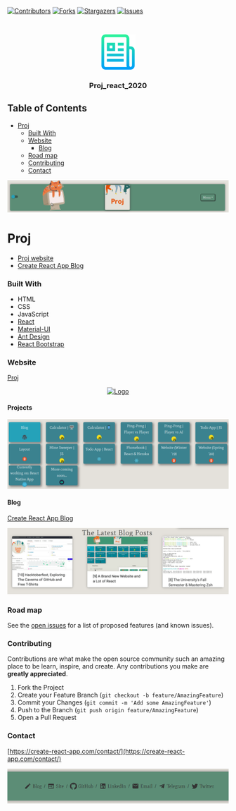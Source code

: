 
[![Contributors][contributors-shield]][contributors-url]
[![Forks][forks-shield]][forks-url]
[![Stargazers][stars-shield]][stars-url]
[![Issues][issues-shield]][issues-url]


<!-- PROJECT LOGO -->
<br />
<p align="center">
  <a href="https://github.com/villivald/proj_react_2020">
    <img src="src/assets/logo-readme.png" alt="Logo" width="80" height="80">
  </a>

  <h3 align="center">Proj_react_2020</h3>
</p>



<!-- TABLE OF CONTENTS -->
## Table of Contents

- [Proj](#proj)
    - [Built With](#built-with)
  - [Website](#website)
    - [Blog](#blog)
  - [Road map](#road-map)
  - [Contributing](#contributing)
  - [Contact](#contact)



<p align="center">
  <a href="https://github.com/villivald/proj_react_2020">
    <img src="./gif/header.gif" alt="Logo"  >
  </a>
</p>

# Proj


* [Proj website](https://proj.create-react-app.com/)
* [Create React App Blog](https://create-react-app.com/)


### Built With

* HTML
* CSS
* JavaScript
* [React](https://reactjs.org/docs/getting-started.html)
* [Material-UI](https://material-ui.com/)
* [Ant Design](https://ant.design/)
* [React Bootstrap](https://react-bootstrap.github.io/)


### Website

[Proj](https://proj.create-react-app.com/)

<p align="center">
  <a href="https://github.com/villivald/proj_react_2020">
    <img src="./gif/website.gif" alt="Logo"  >
  </a>
</p>



#### Projects

<p align="center">
  <a href="https://github.com/villivald/proj_react_2020">
    <img src="./gif/Projects.gif" alt="Logo"  >
  </a>
</p>

#### Blog

[Create React App Blog](https://create-react-app.com/)



<p align="center">
  <a href="https://github.com/villivald/proj_react_2020">
    <img src="./gif/blog.gif" alt="Logo"  >
  </a>
</p>


<!-- ROAD MAP -->
### Road map

See the [open issues](https://github.com/villivald/proj_react_2020/issues) for a list of proposed features (and known issues).



<!-- CONTRIBUTING -->
### Contributing

Contributions are what make the open source community such an amazing place to be learn, inspire, and create. Any contributions you make are **greatly appreciated**.

1. Fork the Project
2. Create your Feature Branch (`git checkout -b feature/AmazingFeature`)
3. Commit your Changes (`git commit -m 'Add some AmazingFeature'`)
4. Push to the Branch (`git push origin feature/AmazingFeature`)
5. Open a Pull Request



### Contact

[https://create-react-app.com/contact/](https://create-react-app.com/contact/)

<p align="center">
  <a href="https://github.com/villivald/proj_react_2020">
    <img src="./gif/footer.gif" alt="Logo"  >
  </a>
</p>




<!-- MARKDOWN LINKS & IMAGES -->
<!-- https://www.markdownguide.org/basic-syntax/#reference-style-links -->
[contributors-shield]: https://img.shields.io/github/contributors/villivald/proj_react_2020.svg?style=flat
[contributors-url]: https://github.com/villivald/proj_react_2020/graphs/contributors
[forks-shield]: https://img.shields.io/github/forks/villivald/proj_react_2020.svg?style=flat
[forks-url]: https://github.com/villivald/proj_react_2020/network/members
[stars-shield]: https://img.shields.io/github/stars/villivald/proj_react_2020.svg?style=flat
[stars-url]: https://github.com/villivald/proj_react_2020/stargazers
[issues-shield]: https://img.shields.io/github/issues/villivald/proj_react_2020.svg?style=flat
[issues-url]: https://github.com/villivald/proj_react_2020/issues

